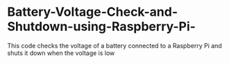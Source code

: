 # Battery-Voltage-Check-and-Shutdown-using-Raspberry-Pi-
This code checks the voltage of a battery connected to a Raspberry Pi and shuts it down when the voltage is low
